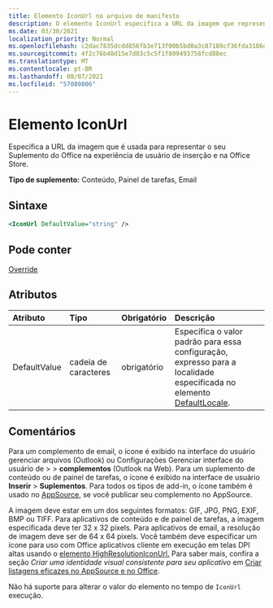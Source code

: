 ```yaml
---
title: Elemento IconUrl no arquivo de manifesto
description: O elemento IconUrl especifica a URL da imagem que representa seu Office Add-in no UX de inserção e Office Store.
ms.date: 03/30/2021
localization_priority: Normal
ms.openlocfilehash: c2dac7835dcdd856fb3e713f00b5bd0a3c87189cf36fda3186e51da2c95e1ab9
ms.sourcegitcommit: 4f2c76b48d15e7d03c5c5f1f809493758fcd88ec
ms.translationtype: MT
ms.contentlocale: pt-BR
ms.lasthandoff: 08/07/2021
ms.locfileid: "57089806"
---
```

# <a name="iconurl-element"></a>Elemento IconUrl

Especifica a URL da imagem que é usada para representar o seu Suplemento do Office na experiência de usuário de inserção e na Office Store.

**Tipo de suplemento:** Conteúdo, Painel de tarefas, Email

## <a name="syntax"></a>Sintaxe

```XML
<IconUrl DefaultValue="string" />
```

## <a name="can-contain"></a>Pode conter

[Override](override.md)

## <a name="attributes"></a>Atributos

|Atributo|Tipo|Obrigatório|Descrição|
|:-----|:-----|:-----|:-----|
|DefaultValue|cadeia de caracteres|obrigatório|Especifica o valor padrão para essa configuração, expresso para a localidade especificada no elemento [DefaultLocale](defaultlocale.md).|

## <a name="remarks"></a>Comentários

Para um complemento de email, o ícone é exibido na interface do usuário gerenciar arquivos (Outlook) ou Configurações Gerenciar interface do usuário de  >     >  **complementos** (Outlook na Web). Para um suplemento de conteúdo ou de painel de tarefas, o ícone é exibido na interface de usuário **Inserir** > **Suplementos**. Para todos os tipos de add-in, o ícone também é usado no [AppSource](https://appsource.microsoft.com), se você publicar seu complemento no AppSource.

A imagem deve estar em um dos seguintes formatos: GIF, JPG, PNG, EXIF, BMP ou TIFF. Para aplicativos de conteúdo e de painel de tarefas, a imagem especificada deve ter 32 x 32 pixels. Para aplicativos de email, a resolução de imagem deve ser de 64 x 64 pixels. Você também deve especificar um ícone para uso com Office aplicativos cliente em execução em telas DPI altas usando o [elemento HighResolutionIconUrl.](highresolutioniconurl.md) Para saber mais, confira a seção _Criar uma identidade visual consistente para seu aplicativo_ em [Criar listagens eficazes no AppSource e no Office](/office/dev/store/create-effective-office-store-listings#create-a-consistent-visual-identity).

Não há suporte para alterar o valor do elemento no tempo de `IconUrl` execução.
